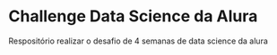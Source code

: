 # Challenge Data Science da Alura
Respositório realizar o desafio de 4 semanas de data science da alura
